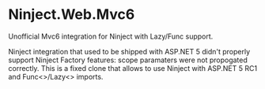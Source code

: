 # Ninject.Web.Mvc6
Unofficial Mvc6 integration for Ninject with Lazy/Func support.

Ninject integration that used to be shipped with ASP.NET 5 didn't properly support Ninject Factory features: scope paramaters were not propogated correctly. This is a fixed clone that allows to use Ninject with ASP.NET 5 RC1 and Func<>/Lazy<> imports.